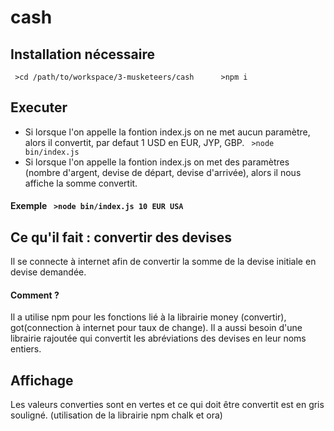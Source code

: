 # cash

## Installation nécessaire 
  ` >cd /path/to/workspace/3-musketeers/cash     
    >npm i`

## Executer 
  
* Si lorsque l'on appelle la fontion index.js on ne met aucun paramètre, alors il convertit, par defaut 1 USD en EUR, JYP, GBP.
` >node bin/index.js`
* Si lorsque l'on appelle la fontion index.js on met des paramètres (nombre d'argent, devise de départ, devise d'arrivée), alors il nous affiche la somme convertit.

#### Exemple ` >node bin/index.js 10 EUR USA`


 
## Ce qu'il fait : convertir des devises
Il se connecte à internet afin de convertir la somme de la devise initiale en devise demandée.
#### Comment ?
Il a utilise npm pour les fonctions lié à la librairie money (convertir), got(connection à internet pour taux de change). Il a aussi besoin d'une librairie rajoutée qui convertit les abréviations des devises en leur noms entiers.



## Affichage 

Les valeurs converties sont en vertes et ce qui doit être convertit est en gris souligné. (utilisation de la librairie npm chalk et ora)
